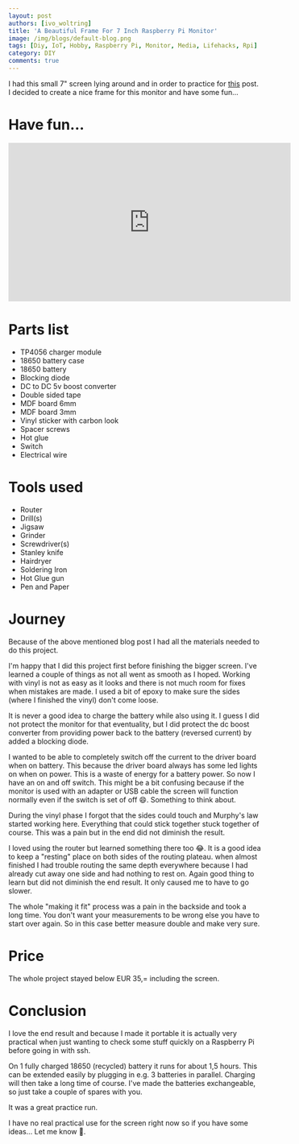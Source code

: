 ```yaml
---
layout: post
authors: [ivo_woltring]
title: 'A Beautiful Frame For 7 Inch Raspberry Pi Monitor'
image: /img/blogs/default-blog.png
tags: [Diy, IoT, Hobby, Raspberry Pi, Monitor, Media, Lifehacks, Rpi]
category: DIY
comments: true
---
```



I had this small 7" screen lying around and in order to practice for [this](http://ivo2u.nl/5p) post.
I decided to create a nice frame for this monitor and have some fun...

<!-- more -->

# Have fun...


<iframe width="560" height="315" src="https://www.youtube.com/embed/d78ytZJnwJY" frameborder="0" allow="autoplay; encrypted-media" allowfullscreen></iframe>

# Parts list

* TP4056 charger module
* 18650 battery case
* 18650 battery
* Blocking diode
* DC to DC 5v boost converter
* Double sided tape
* MDF board 6mm
* MDF board 3mm
* Vinyl sticker with carbon look
* Spacer screws
* Hot glue
* Switch
* Electrical wire

# Tools used

* Router
* Drill(s)
* Jigsaw
* Grinder
* Screwdriver(s)
* Stanley knife
* Hairdryer
* Soldering Iron
* Hot Glue gun
* Pen and Paper

# Journey

Because of the above mentioned blog post I had all the materials needed to do this project.

I'm happy that I did this project first before finishing the bigger screen. I've learned a couple of things as not
all went as smooth as I hoped. Working with vinyl is not as easy as it looks and there is not much room for fixes when mistakes
are made. I used a bit of epoxy to make sure the sides (where I finished the vinyl) don't come loose.

It is never a good idea to charge the battery while also using it. I guess I did not protect the monitor for that eventuality,
but I did protect the dc boost converter from providing power back to the battery (reversed current) by added a blocking diode.

I wanted to be able to completely switch off the current to the driver board when on battery. This because the driver board
always has some led lights on when on power. This is a waste of energy for a battery power. So now I have an on and off switch.
This might be a bit confusing because if the monitor is used with an adapter or USB cable the screen will function normally
even if the switch is set of off 😄. Something to think about.

During the vinyl phase I forgot that the sides could touch and Murphy's law started working here. Everything that could stick
together stuck together of course. This was a pain but in the end did not diminish the result.

I loved using the router but learned something there too 😂. It is a good idea to keep a "resting" place on both sides of the
routing plateau. when almost finished I had trouble routing the same depth everywhere because I had already cut away one side
and had nothing to rest on. Again good thing to learn but did not diminish the end result. It only caused me to have to go slower.

The whole "making it fit" process was a pain in the backside and took a long time. You don't want your measurements to be wrong
else you have to start over again. So in this case better measure double and make very sure. 
 

# Price

The whole project stayed below EUR 35,= including the screen.

# Conclusion

I love the end result and because I made it portable it is actually very practical when just wanting to check some stuff quickly
on a Raspberry Pi before going in with ssh. 

On 1 fully charged 18650 (recycled) battery it runs for about 1,5 hours. This can be extended easily by plugging in e.g. 3 batteries
in parallel. Charging will then take a long time of course. I've made the batteries exchangeable, so just take a couple of spares
with you.

It was a great practice run.

I have no real practical use for the screen right now so if you have some ideas... 
Let me know 🖖. 

        
